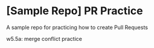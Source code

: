 # [Sample Repo] PR Practice
A sample repo for practicing how to create Pull Requests

w5.5a: merge conflict practice